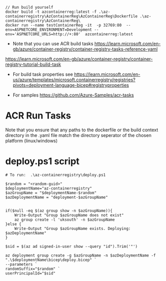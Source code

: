 ```
// Run build yourself
docker build -t azcontainerreg:latest -f .\az-containerregistry\AzContainerReg\AzContainerReg\Dockerfile .\az-containerregistry\AzContainerReg\
docker run --name testContainerReg -it  -p 32769:80  --env=ASPNETCORE_ENVIRONMENT=Development --env='ASPNETCORE_URLS=http://+:80'  azcontainerreg:latest
```


* Note that you can use ACR build tasks
https://learn.microsoft.com/en-gb/azure/container-registry/container-registry-tasks-reference-yaml

https://learn.microsoft.com/en-gb/azure/container-registry/container-registry-tutorial-build-task

* For build task properties see
https://learn.microsoft.com/en-us/azure/templates/microsoft.containerregistry/registries?pivots=deployment-language-bicep#registryproperties

* For samples
https://github.com/Azure-Samples/acr-tasks


# ACR Run Tasks
Note that you ensure that any paths to the dockerfile or the build context directory in the .yaml file match the directory seperator of the chosen platform (linux/windows)

# deploy.ps1 script
```
# To run:  .\az-containerregistry\deploy.ps1

$random = "<random-guid>"
$deploymentName="az-containerregistry"
$azGroupName = "$deploymentName-$random"
$azDeploymentName = "deployment-$azGroupName"


if($null -eq $(az group show -n $azGroupName)){
    Write-Output "Group $azGroupName does not exist"
    az group create -l 'uksouth' -n $azGroupName    
}else {
    Write-Output "Group $azGroupName exists. Deploying: $azDeploymentName"
}

$sid = $(az ad signed-in-user show --query "id").Trim('"')

az deployment group create -g $azGroupName -n $azDeploymentName -f ".\$deploymentName\bicep\deploy.bicep" `
--parameters `
randomSuffix="$random" `
userPrincipalId="$sid"
```